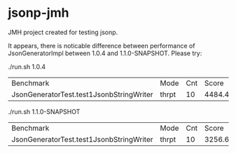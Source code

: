 # jsonp-jmh

JMH project created for testing jsonp.

It appears, there is noticable difference between performance of JsonGeneratorImpl between 1.0.4 and 1.1.0-SNAPSHOT.
Please try:


./run.sh 1.0.4

<table>
<tr><td>Benchmark</td><td>Mode</td><td>Cnt</td><td>Score</td><td>Error</td><td>Units</td></tr>
<tr><td>JsonGeneratorTest.test1JsonbStringWriter</td><td>thrpt</td><td>10</td><td>4484.430</td><td>159.659</td><td>ops/ms</td></tr>
</table>






./run.sh 1.1.0-SNAPSHOT
<table>
<tr><td>Benchmark</td><td>Mode</td><td>Cnt</td><td>Score</td><td>Error</td><td>Units</td></tr>
<tr><td>JsonGeneratorTest.test1JsonbStringWriter</td><td>thrpt</td><td>10</td><td>3256.665</td><td>205.003</td><td>ops/ms</td></tr>
</table>


